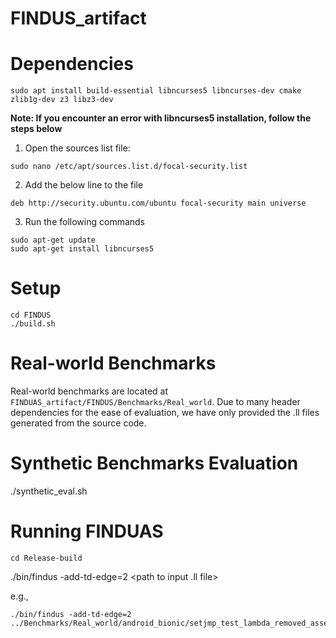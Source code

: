 # FINDUS_artifact

# Dependencies
```
sudo apt install build-essential libncurses5 libncurses-dev cmake zlib1g-dev z3 libz3-dev
```
**Note: If you encounter an error with libncurses5 installation, follow the steps below**

 1. Open the sources list file:
```
sudo nano /etc/apt/sources.list.d/focal-security.list
```
2. Add the below line to the file

```
deb http://security.ubuntu.com/ubuntu focal-security main universe
```
3. Run the following commands
```
sudo apt-get update
sudo apt-get install libncurses5
```

# Setup
```
cd FINDUS
./build.sh
```

# Real-world Benchmarks
Real-world benchmarks are located at  ```FINDUAS_artifact/FINDUS/Benchmarks/Real_world```.
Due to many header dependencies for the ease of evaluation, we have only provided the .ll files generated from the source code.

# Synthetic Benchmarks Evaluation
./synthetic_eval.sh

# Running FINDUAS
```
cd Release-build
```

./bin/findus -add-td-edge=2 <path to input .ll file>

e.g.,
```
./bin/findus -add-td-edge=2  ../Benchmarks/Real_world/android_bionic/setjmp_test_lambda_removed_assert_removed.ll

```
